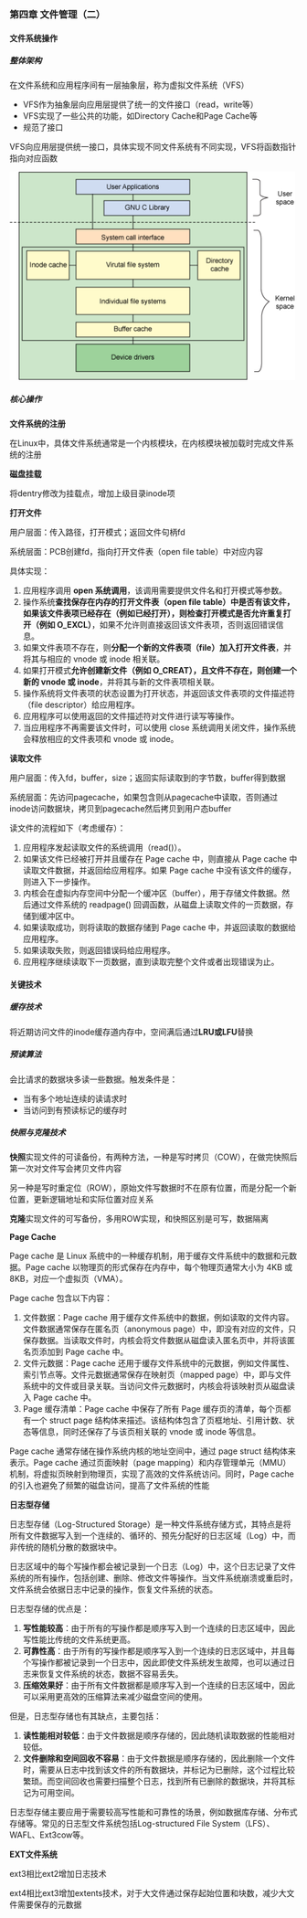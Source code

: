 ### 第四章 文件管理（二）

#### 文件系统操作

##### 整体架构

在文件系统和应用程序间有一层抽象层，称为虚拟文件系统（VFS）

- VFS作为抽象层向应用层提供了统一的文件接口（read，write等）
- VFS实现了一些公共的功能，如Directory Cache和Page Cache等
- 规范了接口

VFS向应用层提供统一接口，具体实现不同文件系统有不同实现，VFS将函数指针指向对应函数

<img src="../../img/fs_architecture.png" width=500px />

##### 核心操作

**文件系统的注册**

在Linux中，具体文件系统通常是一个内核模块，在内核模块被加载时完成文件系统的注册

**磁盘挂载**

将dentry修改为挂载点，增加上级目录inode项

**打开文件**

用户层面：传入路径，打开模式；返回文件句柄fd

系统层面：PCB创建fd，指向打开文件表（open file table）中对应内容

具体实现：

1. 应用程序调用 **open 系统调用**，该调用需要提供文件名和打开模式等参数。
2. 操作系统**查找保存在内存的打开文件表（open file table）**中是否有该文件，如果该文件表项已经存在（例如已经打开），则检查打开模式**是否允许重复打开（例如 O_EXCL）**，如果不允许则直接返回该文件表项，否则返回错误信息。
3. 如果文件表项不存在，则**分配一个新的文件表项（file）加入打开文件表**，并将其与相应的 vnode 或 inode 相关联。
4. 如果打开模式**允许创建新文件（例如 O_CREAT），且文件不存在，则创建一个新的 vnode 或 inode**，并将其与新的文件表项相关联。
5. 操作系统将文件表项的状态设置为打开状态，并返回该文件表项的文件描述符（file descriptor）给应用程序。
6. 应用程序可以使用返回的文件描述符对文件进行读写等操作。
7. 当应用程序不再需要该文件时，可以使用 close 系统调用关闭文件，操作系统会释放相应的文件表项和 vnode 或 inode。

**读取文件**

用户层面：传入fd，buffer，size；返回实际读取到的字节数，buffer得到数据

系统层面：先访问pagecache，如果包含则从pagecache中读取，否则通过inode访问数据块，拷贝到pagecache然后拷贝到用户态buffer

读文件的流程如下（考虑缓存）：

1. 应用程序发起读取文件的系统调用（read()）。
2. 如果该文件已经被打开并且缓存在 Page cache 中，则直接从 Page cache 中读取文件数据，并返回给应用程序。如果 Page cache 中没有该文件的缓存，则进入下一步操作。
3. 内核会在虚拟内存空间中分配一个缓冲区（buffer），用于存储文件数据。然后通过文件系统的 readpage() 回调函数，从磁盘上读取文件的一页数据，存储到缓冲区中。
4. 如果读取成功，则将读取的数据存储到 Page cache 中，并返回读取的数据给应用程序。
5. 如果读取失败，则返回错误码给应用程序。
6. 应用程序继续读取下一页数据，直到读取完整个文件或者出现错误为止。

#### 关键技术

##### 缓存技术

将近期访问文件的inode缓存道内存中，空间满后通过**LRU或LFU**替换

##### 预读算法

会比请求的数据块多读一些数据。触发条件是：

- 当有多个地址连续的读请求时
- 当访问到有预读标记的缓存时

##### 快照与克隆技术

**快照**实现文件的可读备份，有两种方法，一种是写时拷贝（COW），在做完快照后第一次对文件写会拷贝文件内容

另一种是写时重定位（ROW），原始文件写数据时不在原有位置，而是分配一个新位置，更新逻辑地址和实际位置对应关系

**克隆**实现文件的可写备份，多用ROW实现，和快照区别是可写，数据隔离

**Page Cache**

Page cache 是 Linux 系统中的一种缓存机制，用于缓存文件系统中的数据和元数据。Page cache 以物理页的形式保存在内存中，每个物理页通常大小为 4KB 或 8KB，对应一个虚拟页（VMA）。

Page cache 包含以下内容：

1. 文件数据：Page cache 用于缓存文件系统中的数据，例如读取的文件内容。文件数据通常保存在匿名页（anonymous page）中，即没有对应的文件，只保存数据。当读取文件时，内核会将文件数据从磁盘读入匿名页中，并将该匿名页添加到 Page cache 中。
2. 文件元数据：Page cache 还用于缓存文件系统中的元数据，例如文件属性、索引节点等。文件元数据通常保存在映射页（mapped page）中，即与文件系统中的文件或目录关联。当访问文件元数据时，内核会将该映射页从磁盘读入 Page cache 中。
3. Page 缓存清单：Page cache 中保存了所有 Page 缓存页的清单，每个页都有一个 struct page 结构体来描述。该结构体包含了页框地址、引用计数、状态等信息，同时还保存了与该页相关联的 vnode 或 inode 等信息。

Page cache 通常存储在操作系统内核的地址空间中，通过 page struct 结构体来表示。Page cache 通过页面映射（page mapping）和内存管理单元（MMU）机制，将虚拟页映射到物理页，实现了高效的文件系统访问。同时，Page cache 的引入也避免了频繁的磁盘访问，提高了文件系统的性能

**日志型存储**

日志型存储（Log-Structured Storage）是一种文件系统存储方式，其特点是将所有文件数据写入到一个连续的、循环的、预先分配好的日志区域（Log）中，而非传统的随机分散的数据块中。

日志区域中的每个写操作都会被记录到一个日志（Log）中，这个日志记录了文件系统的所有操作，包括创建、删除、修改文件等操作。当文件系统崩溃或重启时，文件系统会依据日志中记录的操作，恢复文件系统的状态。

日志型存储的优点是：

1. **写性能较高**：由于所有的写操作都是顺序写入到一个连续的日志区域中，因此写性能比传统的文件系统更高。
2. **可靠性高**：由于所有的写操作都是顺序写入到一个连续的日志区域中，并且每个写操作都被记录到一个日志中，因此即使文件系统发生故障，也可以通过日志来恢复文件系统的状态，数据不容易丢失。
3. **压缩效果好**：由于所有文件数据都是顺序写入到一个连续的日志区域中，因此可以采用更高效的压缩算法来减少磁盘空间的使用。

但是，日志型存储也有其缺点，主要包括：

1. **读性能相对较低**：由于文件数据是顺序存储的，因此随机读取数据的性能相对较低。
2. **文件删除和空间回收不容易**：由于文件数据是顺序存储的，因此删除一个文件时，需要从日志中找到该文件的所有数据块，并标记为已删除，这个过程比较繁琐。而空间回收也需要扫描整个日志，找到所有已删除的数据块，并将其标记为可用空间。

日志型存储主要应用于需要较高写性能和可靠性的场景，例如数据库存储、分布式存储等。常见的日志型文件系统包括Log-structured File System（LFS）、WAFL、Ext3cow等。

**EXT文件系统**

ext3相比ext2增加日志技术

ext4相比ext3增加extents技术，对于大文件通过保存起始位置和块数，减少大文件需要保存的元数据


